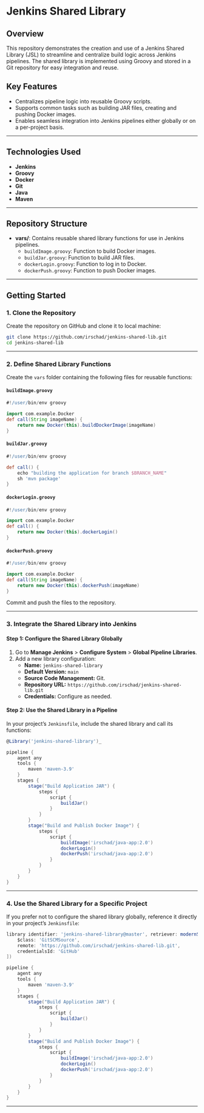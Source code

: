 # Jenkins Shared Library

## Overview
This repository demonstrates the creation and use of a Jenkins Shared Library (JSL) to streamline and centralize build logic across Jenkins pipelines. The shared library is implemented using Groovy and stored in a Git repository for easy integration and reuse.

## Key Features
- Centralizes pipeline logic into reusable Groovy scripts.
- Supports common tasks such as building JAR files, creating and pushing Docker images.
- Enables seamless integration into Jenkins pipelines either globally or on a per-project basis.

---

## Technologies Used
- **Jenkins**
- **Groovy**
- **Docker**
- **Git**
- **Java**
- **Maven**

---

## Repository Structure
- **vars/**: Contains reusable shared library functions for use in Jenkins pipelines.
  - `buildImage.groovy`: Function to build Docker images.
  - `buildJar.groovy`: Function to build JAR files.
  - `dockerLogin.groovy`: Function to log in to Docker.
  - `dockerPush.groovy`: Function to push Docker images.

---

## Getting Started

### 1. Clone the Repository

Create the repository on GitHub and clone it to local machine:

```bash
git clone https://github.com/irschad/jenkins-shared-lib.git
cd jenkins-shared-lib
```

---

### 2. Define Shared Library Functions

Create the `vars` folder containing the following files for reusable functions:

#### `buildImage.groovy`
```groovy
#!/user/bin/env groovy

import com.example.Docker
def call(String imageName) {
    return new Docker(this).buildDockerImage(imageName)
}
```

#### `buildJar.groovy`
```groovy
#!/user/bin/env groovy

def call() {
    echo "building the application for branch $BRANCH_NAME"
    sh 'mvn package'
}
```

#### `dockerLogin.groovy`
```groovy
#!/user/bin/env groovy

import com.example.Docker
def call() {
    return new Docker(this).dockerLogin()
}
```

#### `dockerPush.groovy`
```groovy
#!/user/bin/env groovy

import com.example.Docker
def call(String imageName) {
    return new Docker(this).dockerPush(imageName)
}
```

Commit and push the files to the repository.

---

### 3. Integrate the Shared Library into Jenkins

#### Step 1: Configure the Shared Library Globally
1. Go to **Manage Jenkins** > **Configure System** > **Global Pipeline Libraries**.
2. Add a new library configuration:
   - **Name:** `jenkins-shared-library`
   - **Default Version:** `main`
   - **Source Code Management:** Git.
   - **Repository URL:** `https://github.com/irschad/jenkins-shared-lib.git`
   - **Credentials:** Configure as needed.

#### Step 2: Use the Shared Library in a Pipeline
In your project’s `Jenkinsfile`, include the shared library and call its functions:

```groovy
@Library('jenkins-shared-library')_

pipeline {
    agent any
    tools {
        maven 'maven-3.9'
    }
    stages {
        stage("Build Application JAR") {
            steps {
                script {
                    buildJar()
                }
            }
        }
        stage("Build and Publish Docker Image") {
            steps {
                script {
                    buildImage('irschad/java-app:2.0')
                    dockerLogin()
                    dockerPush('irschad/java-app:2.0')
                }
            }
        }
    }
}
```

---

### 4. Use the Shared Library for a Specific Project
If you prefer not to configure the shared library globally, reference it directly in your project’s `Jenkinsfile`:

```groovy
library identifier: 'jenkins-shared-library@master', retriever: modernSCM([
    $class: 'GitSCMSource',
    remote: 'https://github.com/irschad/jenkins-shared-lib.git',
    credentialsId: 'GitHub'
])

pipeline {
    agent any
    tools {
        maven 'maven-3.9'
    }
    stages {
        stage("Build Application JAR") {
            steps {
                script {
                    buildJar()
                }
            }
        }
        stage("Build and Publish Docker Image") {
            steps {
                script {
                    buildImage('irschad/java-app:2.0')
                    dockerLogin()
                    dockerPush('irschad/java-app:2.0')
                }
            }
        }
    }
}
```

---



